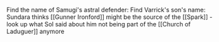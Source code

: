 Find the name of Samugi's astral defender: 
Find Varrick's son's name:
Sundara thinks [[Gunner Ironford]] might be the source of the [[Spark]] 
	- look up what Sol said about him not being part of the [[Church of Laduguer]] anymore

